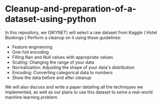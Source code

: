 # Cleanup-and-preparation-of-a-dataset-using-python

In this repository, we (SKYNET) will select a raw dataset from Kaggle  ( Hotel Bookings )
Perform a cleanup on it using these guidelines:
- Feature engineering
- One-hot encoding
- Filling Nan and Null values with appropriate values
- Scaling: Changing the range of your data
- Normalization: Adjusting the shape of your data's distribution
- Encoding: Converting categorical data to numbers
- Show the data before and after cleanup

We will also discuss and write a paper detailing all the techniques we implemented, as well as our plans to use this dataset to solve a real-world machine learning problem.

